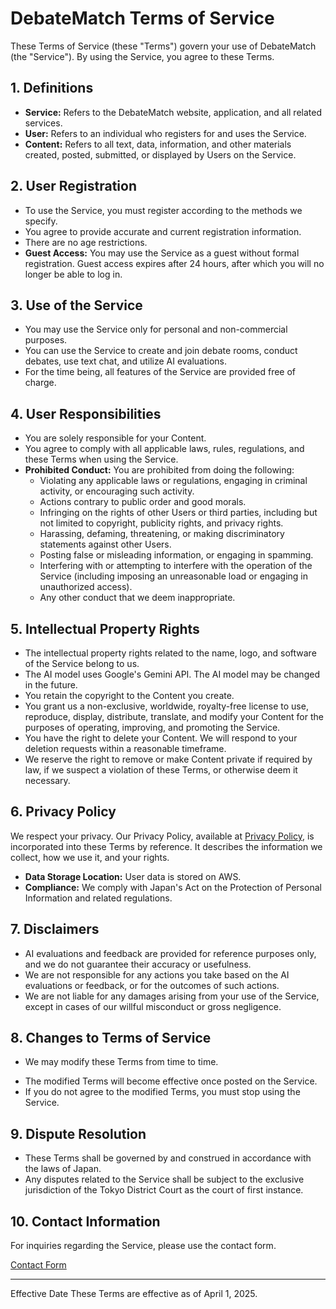 # DebateMatch Terms of Service

These Terms of Service (these "Terms") govern your use of DebateMatch (the "Service"). By using the Service, you agree to these Terms.

## 1. Definitions

-   **Service:** Refers to the DebateMatch website, application, and all related services.
-   **User:** Refers to an individual who registers for and uses the Service.
-   **Content:** Refers to all text, data, information, and other materials created, posted, submitted, or displayed by Users on the Service.

## 2. User Registration

-   To use the Service, you must register according to the methods we specify.
-   You agree to provide accurate and current registration information.
-   There are no age restrictions.
-   **Guest Access:** You may use the Service as a guest without formal registration. Guest access expires after 24 hours, after which you will no longer be able to log in.

## 3. Use of the Service

-   You may use the Service only for personal and non-commercial purposes.
-   You can use the Service to create and join debate rooms, conduct debates, use text chat, and utilize AI evaluations.
-   For the time being, all features of the Service are provided free of charge.

## 4. User Responsibilities

-   You are solely responsible for your Content.
-   You agree to comply with all applicable laws, rules, regulations, and these Terms when using the Service.
-   **Prohibited Conduct:** You are prohibited from doing the following:
    -   Violating any applicable laws or regulations, engaging in criminal activity, or encouraging such activity.
    -   Actions contrary to public order and good morals.
    -   Infringing on the rights of other Users or third parties, including but not limited to copyright, publicity rights, and privacy rights.
    -   Harassing, defaming, threatening, or making discriminatory statements against other Users.
    -   Posting false or misleading information, or engaging in spamming.
    -   Interfering with or attempting to interfere with the operation of the Service (including imposing an unreasonable load or engaging in unauthorized access).
    -   Any other conduct that we deem inappropriate.

## 5. Intellectual Property Rights

-   The intellectual property rights related to the name, logo, and software of the Service belong to us.
-   The AI model uses Google's Gemini API. The AI model may be changed in the future.
-   You retain the copyright to the Content you create.
-   You grant us a non-exclusive, worldwide, royalty-free license to use, reproduce, display, distribute, translate, and modify your Content for the purposes of operating, improving, and promoting the Service.
-   You have the right to delete your Content. We will respond to your deletion requests within a reasonable timeframe.
-   We reserve the right to remove or make Content private if required by law, if we suspect a violation of these Terms, or otherwise deem it necessary.

## 6. Privacy Policy

We respect your privacy. Our Privacy Policy, available at [Privacy Policy](/privacy), is incorporated into these Terms by reference. It describes the information we collect, how we use it, and your rights.

-   **Data Storage Location:** User data is stored on AWS.
-   **Compliance:** We comply with Japan's Act on the Protection of Personal Information and related regulations.

## 7. Disclaimers

-   AI evaluations and feedback are provided for reference purposes only, and we do not guarantee their accuracy or usefulness.
-   We are not responsible for any actions you take based on the AI evaluations or feedback, or for the outcomes of such actions.
-   We are not liable for any damages arising from your use of the Service, except in cases of our willful misconduct or gross negligence.

## 8. Changes to Terms of Service

-   We may modify these Terms from time to time.
<!-- *   For significant changes, we will notify users in advance (e.g., 1 month prior) via email, in-app notification, etc.
-   For minor changes, we may provide notice afterward or not at all. -->
-   The modified Terms will become effective once posted on the Service.
-   If you do not agree to the modified Terms, you must stop using the Service.

## 9. Dispute Resolution

-   These Terms shall be governed by and construed in accordance with the laws of Japan.
-   Any disputes related to the Service shall be subject to the exclusive jurisdiction of the Tokyo District Court as the court of first instance.

## 10. Contact Information

For inquiries regarding the Service, please use the contact form.

[Contact Form](/contact)

---

Effective Date
These Terms are effective as of April 1, 2025.
